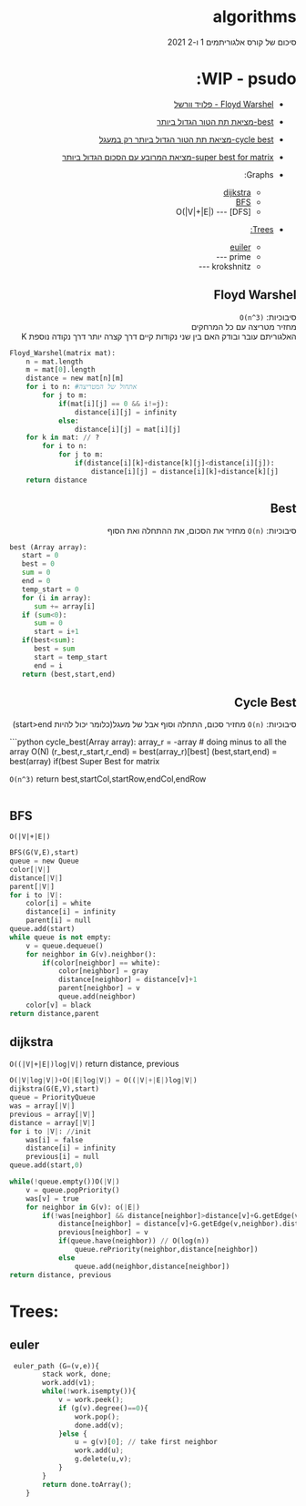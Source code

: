 <div dir='rtl' lang='he'> 

# algorithms
סיכום של קורס אלגוריתמים 1 ו-2 2021


# WIP - psudo:
* [Floyd Warshel - פלויד וורשל](#Floyd-Warshel)
* [best-מציאת תת הטור הגדול ביותר](#Best)
* [cycle best-מציאת תת הטור הגדול ביותר רק במעגל](#Cycle-Best)
* [super best for matrix-מציאת המרובע עם הסכום הגדול ביותר](#Super-Best-for-matrix)
* Graphs:
    * [dijkstra](#dijkstra)
    * [BFS](#BFS)
    * [DFS] ---  O(|V|+|E|)
    
* [Trees:](#Trees:) 
    * [euiler](#euler)
    * prime ---
    * krokshnitz --- 
</div>

<div dir='rtl' lang='he'> 
   
## Floyd Warshel
סיבוכיות: `O(n^3)` <br/>
 מחזיר מטריצה עם כל המרחקים </br>
האלגוריתם עובר ובודק האם בין שני נקודות קיים דרך קצרה יותר דרך נקודה נוספת K
</div>


```python
Floyd_Warshel(matrix mat):
    n = mat.length
    m = mat[0].length
    distance = new mat[n][m] 
    for i to n: #אתחול של המטריצה
        for j to m:
            if(mat[i][j] == 0 && i!=j):
                distance[i][j] = infinity
            else:
                distance[i][j] = mat[i][j]
    for k in mat: // ?
        for i to n:
            for j to m:
                if(distance[i][k]+distance[k][j]<distance[i][j]):
                    distance[i][j] = distance[i][k]+distance[k][j]
    return distance
```
<div dir='rtl' lang='he'> 

## Best
סיבוכיות: `O(n)` 
מחזיר את הסכום, את ההתחלה ואת הסוף      
 </div>
 
```python
best (Array array):
   start = 0
   best = 0
   sum = 0
   end = 0
   temp_start = 0
   for (i in array):
      sum += array[i]
   if (sum<0):
      sum = 0
      start = i+1
   if(best<sum):
      best = sum
      start = temp_start
      end = i
   return (best,start,end)
```
<div dir='rtl' lang='he'> 

## Cycle Best
סיבוכיות: `O(n)`
מחזיר סכום, התחלה וסוף אבל של מעגל(כלומר יכול להיות start>end)   
</div>
```python
cycle_best(Array array):
   array_r = -array # doing minus to all the array O(N)
   (r_best,r_start,r_end) = best(array_r)[best]
   (best,start,end) = best(array)
   if(best <array.sum()-(-r_best)):
      cycle_best =array.sum()-(-r_best) 
      return (cycle_best,r_end,r_start)
   return best(best,start,end)
```

## Super Best for matrix
`O(n^3)` return best,startCol,startRow,endCol,endRow

```python

```
## BFS
`O(|V|+|E|)`
```python
BFS(G(V,E),start)
queue = new Queue
color[|V|]
distance[|V|]
parent[|V|]
for i to |V|:
    color[i] = white
    distance[i] = infinity
    parent[i] = null
queue.add(start)
while queue is not empty:
    v = queue.dequeue()
    for neighbor in G(v).neighbor():
        if(color[neighbor] == white):
            color[neighbor] = gray
            distance[neighbor] = distance[v]+1
            parent[neighbor] = v
            queue.add(neighbor)
    color[v] = black
return distance,parent
```
## dijkstra 
`O((|V|+|E|)log|V|)` return distance, previous
```python
O(|V|log|V|)+O(|E|log|V|) = O((|V|+|E|)log|V|)
dijkstra(G(E,V),start)
queue = PriorityQueue
was = array[|V|]
previous = array[|V|]
distance = array[|V|]
for i to |V|: //init
    was[i] = false
    distance[i] = infinity
    previous[i] = null
queue.add(start,0)

while(!queue.empty())O(|V|)
    v = queue.popPriority()
    was[v] = true
    for neighbor in G(v): o(|E|)
        if(!was[neighbor] && distance[neighbor]>distance[v]+G.getEdge(v,neighbor).distance())
            distance[neighbor] = distance[v]+G.getEdge(v,neighbor).distance()
            previous[neighbor] = v
            if(queue.have(neighbor)) // O(log(n))
                queue.rePriority(neighbor,distance[neighbor])
            else
                queue.add(neighbor,distance[neighbor])
return distance, previous
```
# Trees:
## euler

```python
 euler_path (G=(v,e)){ 
        stack work, done;
        work.add(v1);
        while(!work.isempty()){
            v = work.peek();
            if (g(v).degree()==0){
                work.pop();
                done.add(v);
            }else {
                u = g(v)[0]; // take first neighbor
                work.add(u);
                g.delete(u,v);
            }
        }
        return done.toArray();
    }
```
